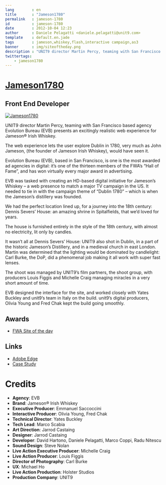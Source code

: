 ```yaml
---
lang        : en
title       : "Jameson1780"
permalink   : jameson-1780
id          : jameson-1780
date        : 2012-10-04 12:23
author      : Daniele Pelagatti <daniele.pelagatti@unit9.com>
template    : default.en.jade
tags        : jameson,whiskey,flash,interactive campaign,as3
banner      : img/siteoftheday.png
description : "UNIT9 director Martin Percy, teaming with San Francisco based agency Evolution Bureau (EVB) presents an excitingly realistic web experience for Jameson® Irish Whiskey."
twittertags:
    - jameson1780
---
```


# [Jameson1780](http://www.unit9.com/project/jameson1780) #
## Front End Developer ##

[ ![](#{base}img/jameson1780.jpg "Jameson1780") ](http://www.unit9.com/project/jameson1780)

UNIT9 director Martin Percy, teaming with San Francisco based agency Evolution Bureau (EVB) presents an excitingly realistic web experience for Jameson® Irish Whiskey.

The web experience lets the user explore Dublin in 1780, very much as John Jameson, (the founder of Jameson Irish Whiskey), would have seen it.

Evolution Bureau (EVB), based in San Francisco, is one is the most awarded ad agencies in digital: it’s one of the thirteen members of the FWA’s “Hall of Fame”, and has won virtually every major award in advertising.

EVB was tasked with creating an HD-based digital initiative for Jameson’s Whiskey – a web presence to match a major TV campaign in the US. It needed to tie in with the campaign theme of “Dublin 1780” – which is when the Jameson’s distillery was founded.

We had the perfect location lined up, for a journey into the 18th century: Dennis Severs’ House: an amazing shrine in Spitalfields, that we’d loved for years.

The house is furnished entirely in the style of the 18th century, with almost no electricity, lit only by candles.

It wasn’t all at Dennis Severs’ House: UNIT9 also shot in Dublin, in a part of the historic Jameson’s Distillery, and in a medieval church in east London. Martin was determined that the lighting would be dominated by candlelight: Carl Burke, the DoP, did a phenomenal job making it all work with super fast lenses.

The shoot was managed by UNIT9’s film partners, the shoot group, with producers Louis Figgis and Michelle Craig managing miracles in a very short amount of time.

EVB designed the interface for the site, and worked closely with Yates Buckley and unit9’s team in Italy on the build. unit9’s digital producers, Olivia Young and Fred Chak kept the build going smoothly.

## Awards ##
 * [FWA Site of the day](http://www.thefwa.com/site/jameson-1780)

## Links ##
 * [Adobe Edge](http://www.adobe.com/inspire/2012/02/edge-of-flash.html)
 * [Case Study](http://www.youtube.com/watch?v=UbpJMWhsmkQ)

# Credits #

 * **Agency**: EVB
 * **Brand**: Jameson® Irish Whiskey
 * **Executive Producer**: Emmanuel Saccoccini
 * **Interactive Producer**: Olivia Young, Fred Chak
 * **Technical Director**: Yates Buckley
 * **Tech Lead**: Marco Scabia
 * **Art Direction**: Jarrod Castaing
 * **Designer**: Jarrod Castaing
 * **Developer**: David Hartono, Daniele Pelagatti, Marco Coppi, Radu Nitescu
 * **Sound Design**: Steve Nolan
 * **Live Action Executive Producer**: Michelle Craig
 * **Live Action Producer**: Louis Figgis
 * **Director of Photography**: Carl Burke
 * **UX**: Michael Ho
 * **Live Action Production**: Holster Studios
 * **Production Company**: UNIT9

